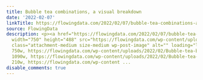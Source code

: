 ```yaml
---
title: Bubble tea combinations, a visual breakdown
date: '2022-02-07'
linkTitle: https://flowingdata.com/2022/02/07/bubble-tea-combinations-a-visual-breakdown/
source: FlowingData
description: <p><a href="https://flowingdata.com/2022/02/07/bubble-tea-combinations-a-visual-breakdown/"><img
  width="750" height="488" src="https://flowingdata.com/wp-content/uploads/2022/02/Bubble-tea-breakdown-750x488.png"
  class="attachment-medium size-medium wp-post-image" alt="" loading="lazy" srcset="https://flowingdata.com/wp-content/uploads/2022/02/Bubble-tea-breakdown-750x488.png
  750w, https://flowingdata.com/wp-content/uploads/2022/02/Bubble-tea-breakdown-1090x709.png
  1090w, https://flowingdata.com/wp-content/uploads/2022/02/Bubble-tea-breakdown-210x137.png
  210w, https://flowingdata.com/wp-content ...
disable_comments: true
---
```

<p><a href="https://flowingdata.com/2022/02/07/bubble-tea-combinations-a-visual-breakdown/"><img width="750" height="488" src="https://flowingdata.com/wp-content/uploads/2022/02/Bubble-tea-breakdown-750x488.png" class="attachment-medium size-medium wp-post-image" alt="" loading="lazy" srcset="https://flowingdata.com/wp-content/uploads/2022/02/Bubble-tea-breakdown-750x488.png 750w, https://flowingdata.com/wp-content/uploads/2022/02/Bubble-tea-breakdown-1090x709.png 1090w, https://flowingdata.com/wp-content/uploads/2022/02/Bubble-tea-breakdown-210x137.png 210w, https://flowingdata.com/wp-content ...